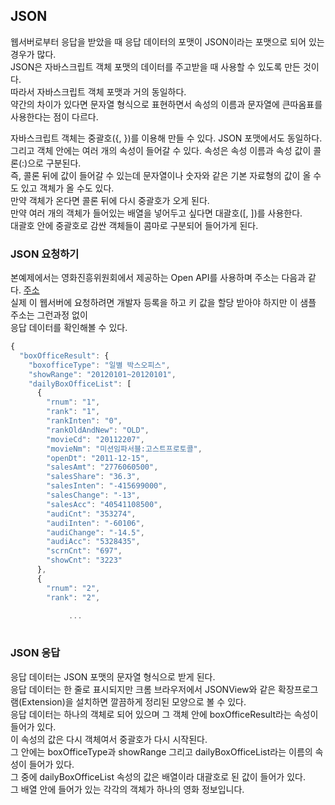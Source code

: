 ## JSON
웹서버로부터 응답을 받았을 때 응답 데이터의 포맷이 JSON이라는 포맷으로 되어 있는 경우가 많다.  
JSON은 자바스크립트 객체 포맷의 데이터를 주고받을 때 사용할 수 있도록 만든 것이다.  
따라서 자바스크립트 객체 포맷과 거의 동일하다.  
약간의 차이가 있다면 문자열 형식으로 표현하면서 속성의 이름과 문자열에 큰따옴표를 사용한다는 점이 다르다.

자바스크립트 객체는 중괄호({, })를 이용해 만들 수 있다. JSON 포맷에서도 동일하다.  
그리고 객체 안에는 여러 개의 속성이 들어갈 수 있다. 속성은 속성 이름과 속성 값이 콜론(:)으로 구분된다.  
즉, 콜론 뒤에 값이 들어갈 수 있는데 문자열이나 숫자와 같은 기본 자료형의 값이 올 수도 있고 객체가 올 수도 있다.  
만약 객체가 온다면 콜론 뒤에 다시 중괄호가 오게 된다.  
만약 여러 개의 객체가 들어있는 배열을 넣어두고 싶다면 대괄호([, ])를 사용한다.  
대괄호 안에 중괄호로 감싼 객체들이 콤마로 구분되어 들어가게 된다.

### JSON 요청하기  
  본예제에서는 영화진흥위원회에서 제공하는 Open API를 사용하며 주소는 다음과 같다. [주소](http://kobis.or.kr/kobisopenapi/webservice/rest/boxoffice/searchDailyBoxOfficeList.json?key=f5eef3421c602c6cb7ea224104795888&targetDt=20120101)  
  실제 이 웹서버에 요청하려면 개발자 등록을 하고 키 값을 할당 받아야 하지만 이 샘플 주소는 그런과정 없이  
  응답 데이터를 확인해볼 수 있다.
  
```JAVASCRIPT
{
  "boxOfficeResult": {
    "boxofficeType": "일별 박스오피스",
    "showRange": "20120101~20120101",
    "dailyBoxOfficeList": [
      {
        "rnum": "1",
        "rank": "1",
        "rankInten": "0",
        "rankOldAndNew": "OLD",
        "movieCd": "20112207",
        "movieNm": "미션임파서블:고스트프로토콜",
        "openDt": "2011-12-15",
        "salesAmt": "2776060500",
        "salesShare": "36.3",
        "salesInten": "-415699000",
        "salesChange": "-13",
        "salesAcc": "40541108500",
        "audiCnt": "353274",
        "audiInten": "-60106",
        "audiChange": "-14.5",
        "audiAcc": "5328435",
        "scrnCnt": "697",
        "showCnt": "3223"
      },
      {
        "rnum": "2",
        "rank": "2",
        
             ...
        
```
  
### JSON 응답  
  응답 데이터는 JSON 포맷의 문자열 형식으로 받게 된다.  
  응답 데이터는 한 줄로 표시되지만 크롬 브라우저에서 JSONView와 같은 확장프로그램(Extension)을 설치하면 
  깔끔하게 정리된 모양으로 볼 수 있다.  
  응답 데이터는 하나의 객체로 되어 있으며 그 객체 안에 boxOfficeResult라는 속성이 들어가 있다.  
  이 속성의 값은 다시 객체여서 중괄호가 다시 시작된다.  
  그 안에는 boxOfficeType과 showRange 그리고 dailyBoxOfficeList라는 이름의 속성이 들어가 있다.  
  그 중에 dailyBoxOfficeList 속성의 값은 배열이라 대괄호로 된 값이 들어가 있다.  
  그 배열 안에 들어가 있는 각각의 객체가 하나의 영화 정보입니다.
